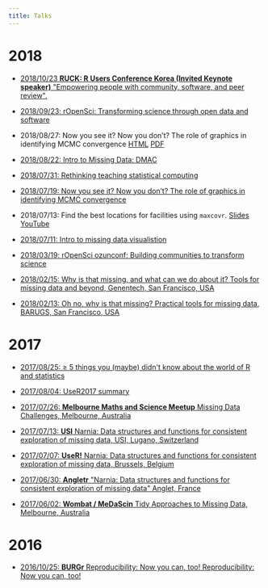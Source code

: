 ```yaml
---
title: Talks
---
```


# 2018

- [2018/10/23 **RUCK: R Users Conference Korea (Invited Keynote speaker)** "Empowering people with community, software, and peer review".](https://talks.updog.co/korea-keynote/korea-keynote.html#1)

- [2018/09/23: rOpenSci: Transforming science through open data and software](https://talks.updog.co/uqos-ropensci/ropensci-lightning-talk.html#1)

- 2018/08/27: Now you see it?  Now you don’t?  The role of graphics in identifying MCMC convergence [HTML](https://talks.updog.co/asc2018/talk-mcmclineup-keynote/index.html) [PDF](https://talks.updog.co/asc2018/pdf/talk-mcmclineup-keynote.pdf)

- [2018/08/22: Intro to Missing Data: DMAC](https://talks.updog.co/2018-dmac-intro-to-missing-data/2018-dmac-intro-to-missing-data.html)

- [2018/07/31: Rethinking teaching statistical computing](https://talks.updog.co/ssa2018-rethinking-statistical-computing/ssa2018-rethinking-statistical-computing.html#1)

- [2018/07/19: Now you see it?  Now you don’t?  The role of graphics in identifying MCMC convergence](https://talks.updog.co/talk-mcmclineup-keynote/assets/player/KeynoteDHTMLPlayer.html#0)

- 2018/07/13: Find the best locations for facilities using `maxcovr`. [Slides](https://talks.updog.co/user2018-maxcovr/user2018-maxcovr-talk.html#1) [YouTube](https://www.youtube.com/watch?v=sA8ItKmdwjM&t=3s)

- [2018/07/11: Intro to missing data visualistion](https://talks.updog.co/user2018-intro-to-visualisation-with-naniar/user2018-intro-to-naniar.html#1)

- [2018/03/19: rOpenSci ozunconf: Building communities to transform science](https://talks.updog.co/melburn2018-03/2018-03-19-melburn.html)

- [2018/02/15: Why is that missing, and what can we do about it? Tools for missing data and beyond, Genentech, San Francisco, USA](https://talks.updog.co/genentech2018/2018-02-15-genentech.html#1)

- [2018/02/13: Oh no, why is that missing? Practical tools for missing data, BARUGS, San Francisco, USA](https://talks.updog.co/barugs2018/2018-02-13-barugs.html#1)

# 2017

- [2017/08/25: ≥ 5 things you (maybe) didn't know about the world of R and statistics](https://talks.updog.co/mcri2017/mcri-pres.html#1)

- [2017/08/04: UseR2017 summary](https://talks.updog.co/numbatuser2017/usersummary.html#1)

- [2017/07/26: **Melbourne Maths and Science Meetup**  Missing Data Challenges, Melbourne, Australia](https://talks.updog.co/scimathmeetup/2017-07-26-sci-math-meetup.html)

- [2017/07/13: **USI**  Narnia: Data structures and functions for consistent exploration of missing data, USI, Lugano, Switzerland](https://talks.updog.co/usi2017-narnia/2017-07-13-usi.html#1)

- [2017/07/07: **UseR!**  Narnia: Data structures and functions for consistent exploration of missing data, Brussels, Belgium](https://talks.updog.co/user2017/2017-07-06-user.html#1)

- [2017/06/30: **Angletr** "Narnia: Data structures and functions for consistent exploration of missing data" Anglet, France](https://talks.updog.co/2017-angletr/2017-06-02-tidy-miss.html#1)

- [2017/06/02: **Wombat / MeDaScin** Tidy Approaches to Missing Data, Melbourne, Australia](https://talks.updog.co/wombat2017/2017-06-02-tidy-miss.html#1)

# 2016

- [2016/10/25: **BURGr** Reproducibility: Now you can, too! Reproducibility: Now you can, too!](https://talks.updog.co/burgr-reproducible-talk/burgr-reproducibility-talk.html#/)
